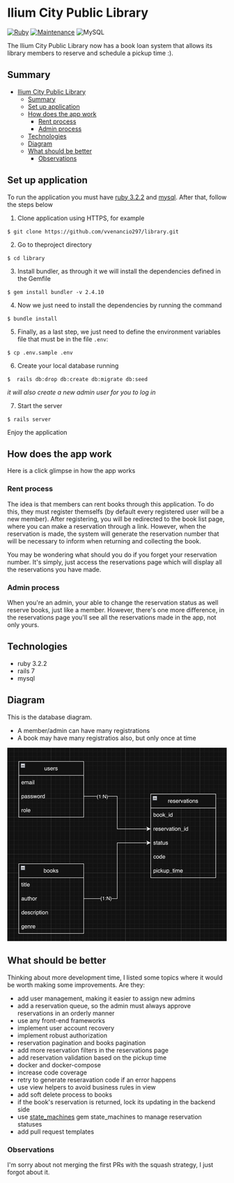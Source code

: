 # Ilium City Public Library

[![Ruby](https://badgen.net/badge/icon/ruby?icon=ruby&label)](https://https://ruby-lang.org/)
[![Maintenance](https://img.shields.io/badge/Maintained%3F-yes-green.svg)](https://GitHub.com/Naereen/StrapDown.js/graphs/commit-activity)
![MySQL](https://img.shields.io/badge/MySQL-005C84?style=for-the-badge&logo=mysql&logoColor=white)

The Ilium City Public Library now has a book loan system that allows its library members to
reserve and schedule a pickup time :).

## Summary

- [Ilium City Public Library](#ilium-city-public-library)
  - [Summary](#summary)
  - [Set up application](#set-up-application)
  - [How does the app work](#how-does-the-app-work)
    - [Rent process](#rent-process)
    - [Admin process](#admin-process)
  - [Technologies](#technologies)
  - [Diagram](#diagram)
  - [What should be better](#what-should-be-better)
    - [Observations](#observations)

## Set up application

To run the application you must have [ruby 3.2.2](https://www.ruby-lang.org/pt/documentation/installation/) and [mysql](https://dev.mysql.com/doc/mysql-installation-excerpt/5.7/en/). After that, follow the steps below

1. Clone application using HTTPS, for example
```
$ git clone https://github.com/vvenancio297/library.git
```

2. Go to theproject directory
```
$ cd library
```

3. Install bundler, as through it we will install the dependencies defined in the Gemfile
```
$ gem install bundler -v 2.4.10
```

4. Now we just need to install the dependencies by running the command
```
$ bundle install
```

5. Finally, as a last step, we just need to define the environment variables file that must be in the file `.env`:
```
$ cp .env.sample .env
```

6. Create your local database running
```
$  rails db:drop db:create db:migrate db:seed
```
_it will also create a new admin user for you to log in_

7. Start the server
```
$ rails server
```

Enjoy the application

## How does the app work

Here is a click glimpse in how the app works

### Rent process

The idea is that members can rent books through this application. To do this, they must register themselfs (by default every registered user will be a new member).
After registering, you will be redirected to the book list page, where you can make a reservation through a link. However, when the reservation is made, the system will generate the reservation number that will be necessary to inform when returning and collecting the book.

You may be wondering what should you do if you forget your reservation number. It's simply, just access the reservations page which will display all the reservations you have made.

### Admin process

When you're an admin, your able to change the reservation status as well reserve books, just like a member. However, there's one more difference, in the reservations page you'll see all the reservations made in the app, not only yours.

## Technologies

- ruby 3.2.2
- rails 7
- mysql

## Diagram

This is the database diagram.

- A member/admin can have many registrations
- A book may have many registratios also, but only once at time

![Database diagram](./docs/database_diagram.png)

## What should be better

Thinking about more development time, I listed some topics where it would be worth making some improvements. Are they:

- add user management, making it easier to assign new admins
- add a reservation queue, so the admin must always approve reservations in an orderly manner
- use any front-end frameworks 
- implement user account recovery
- implement robust authorization
- reservation pagination and books pagination
- add more reservation filters in the reservations page
- add reservation validation based on the pickup time
- docker and docker-compose
- increase code coverage
- retry to generate reseravation code if an error happens
- use view helpers to avoid business rules in view
- add soft delete process to books
- if the book's reservation is returned, lock its updating in the backend side
- use [state_machines](https://github.com/state-machines/state_machines) gem state_machines to manage reservation statuses
- add pull request templates


### Observations

I'm sorry about not merging the first PRs with the squash strategy, I just forgot about it.